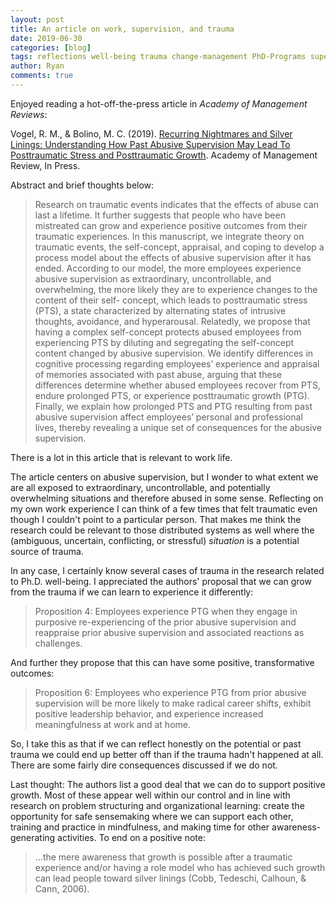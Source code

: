 ```yaml
---
layout: post
title: An article on work, supervision, and trauma
date: 2019-06-30
categories: [blog]
tags: reflections well-being trauma change-management PhD-Programs supervision pinboard
author: Ryan
comments: true
---
```



Enjoyed reading a hot-off-the-press article in *Academy of Management Reviews*:

Vogel, R. M., & Bolino, M. C. (2019). [Recurring Nightmares and Silver Linings: Understanding How Past Abusive Supervision May Lead To Posttraumatic Stress and Posttraumatic Growth](https://journals.aom.org/doi/10.5465/amr.2017.0350). Academy of Management Review, In Press.

Abstract and brief thoughts below:

<blockquote>
Research on traumatic events indicates that the effects of abuse can last a lifetime. It further suggests that people who have been mistreated can grow and experience positive outcomes from their traumatic experiences. In this manuscript, we integrate theory on traumatic events, the self-concept, appraisal, and coping to develop a process model about the effects of abusive supervision after it has ended. According to our model, the more employees experience abusive supervision as extraordinary, uncontrollable, and overwhelming, the more likely they are to experience changes to the content of their self- concept, which leads to posttraumatic stress (PTS), a state characterized by alternating states of intrusive thoughts, avoidance, and hyperarousal. Relatedly, we propose that having a complex self-concept protects abused employees from experiencing PTS by diluting and segregating the self-concept content changed by abusive supervision. We identify differences in cognitive processing regarding employees’ experience and appraisal of memories associated with past abuse, arguing that these differences determine whether abused employees recover from PTS, endure prolonged PTS, or experience posttraumatic growth (PTG). Finally, we explain how prolonged PTS and PTG resulting from past abusive supervision affect employees’ personal and professional lives, thereby revealing a unique set of consequences for the abusive supervision.
</blockquote>

There is a lot in this article that is relevant to work life.

The article centers on abusive supervision, but I wonder to what extent we are all exposed to extraordinary, uncontrollable, and potentially overwhelming situations and therefore abused in some sense. Reflecting on my own work experience I can think of a few times that felt traumatic even though I couldn't point to a particular person. That makes me think the research could be relevant to those distributed systems as well where the (ambiguous, uncertain, conflicting, or stressful) *situation* is a potential source of trauma.  

In any case, I certainly know several cases of trauma in the research related to Ph.D. well-being. I appreciated the authors' proposal that we can grow from the trauma if we can learn to experience it differently:

<blockquote>
Proposition 4: Employees experience PTG when they engage in purposive re-experiencing of the prior abusive supervision and reappraise prior abusive supervision and associated reactions as challenges.
</blockquote>

And further they propose that this can have some positive, transformative outcomes:
<blockquote>
Proposition 6: Employees who experience PTG from prior abusive supervision will be more likely to make radical career shifts, exhibit positive leadership behavior, and experience increased meaningfulness at work and at home.
</blockquote>

So, I take this as that if we can reflect honestly on the potential or past trauma we could end up better off than if the trauma hadn't happened at all. There are some fairly dire consequences discussed if we do not.

Last thought: The authors list a good deal that we can do to support positive growth. Most of these appear well within our control and in line with research on problem structuring and organizational learning: create the opportunity for safe sensemaking where we can support each other, training and practice in mindfulness, and making time for other awareness-generating activities. To end on a positive note:

<blockquote>
...the mere awareness that growth is possible after a traumatic experience and/or having a role model who has achieved such growth can lead people toward silver linings (Cobb, Tedeschi, Calhoun, & Cann, 2006).
</blockquote>
